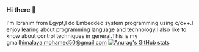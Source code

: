 ### Hi there 👋

I'm Ibrahim from Egypt,I do Embedded system programming using c/c++.I enjoy learing about programming language and technology.I also like to know about control techniques in general.This is my gmail<himalaya.mohamed50@gmail.com>
[![Anurag's GitHub stats](https://github-readme-stats.vercel.app/api?username=IbrahimMohamed98)](https://github.com/anuraghazra/github-readme-stats)
